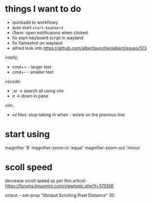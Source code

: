 # things I want to do

- quickadd to workflowy
- auto start `start-keybaord`
- i3wm: open notificaions when clicked
- fix start-keyboard script in wayland
- fix flameshot on wayland
- alfred look into https://github.com/albertlauncher/albert/issues/123

intellij:
- cmd+= - larger text
- cmd+- - smaller text

vscode:
- ;sr -> search all using vim
- <ctrl>n -> down in pane

vim:
- `md` files: stop tabing in when `-` exists on the previous line

# start using
magnifier '<Alt><Super>8'
magnifier-zoom-in '<Alt><Super>equal'
magnifier-zoom-out '<Alt><Super>minus'


# scoll speed
decrease scroll speed as per this articel: https://forums.linuxmint.com/viewtopic.php?t=375106

xinput --set-prop <ID> "libinput Scrolling Pixel Distance" 30
